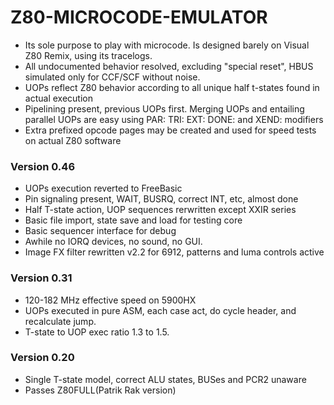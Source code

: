 # Z80-MICROCODE-EMULATOR
+ Its sole purpose to play with microcode. Is designed barely on Visual Z80 Remix, using its tracelogs.
+ All undocumented behavior resolved, excluding "special reset", HBUS simulated only for CCF/SCF without noise.
+ UOPs reflect Z80 behavior according to all unique half t-states found in actual execution
+ Pipelining present, previous UOPs first. Merging UOPs and entailing parallel UOPs are easy using PAR: TRI: EXT: DONE: and XEND: modifiers
+ Extra prefixed opcode pages may be created and used for speed tests on actual Z80 software
### Version 0.46
+ UOPs execution reverted to FreeBasic
+ Pin signaling present, WAIT, BUSRQ, correct INT, etc, almost done
+ Half T-state action, UOP sequences rerwritten except XXIR series
+ Basic file import, state save and load for testing core
+ Basic sequencer interface for debug
+ Awhile no IORQ devices, no sound, no GUI.
+ Image FX filter rewritten v2.2 for 6912, patterns and luma controls active
### Version 0.31
+ 120-182 MHz effective speed on 5900HX
+ UOPs executed in pure ASM, each case act, do cycle header, and recalculate jump.
+ T-state to UOP exec ratio 1.3 to 1.5.
### Version 0.20
+ Single T-state model, correct ALU states, BUSes and PCR2 unaware
+ Passes Z80FULL(Patrik Rak version)
